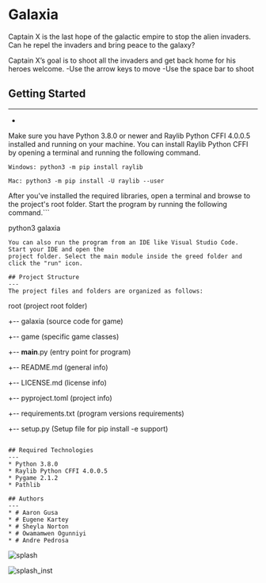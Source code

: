 # Galaxia

Captain X is the last hope of the galactic empire to stop the alien invaders. Can he repel the invaders and bring peace to the galaxy?

Captain X’s goal is to shoot all the invaders and get back home for his heroes welcome.
-Use the arrow keys to move
-Use the space bar to shoot

## Getting Started

---
- [Youtube]: (https://youtu.be/RGYeH3nBodk)

Make sure you have Python 3.8.0 or newer and Raylib Python CFFI 4.0.0.5 installed and running on your machine. You can install Raylib Python CFFI by opening a terminal and running the following command.

```
Windows: python3 -m pip install raylib

Mac: python3 -m pip install -U raylib --user
```

After you've installed the required libraries, open a terminal and browse to the project's root folder. Start the program by running the following command.```

python3 galaxia

```
You can also run the program from an IDE like Visual Studio Code. Start your IDE and open the
project folder. Select the main module inside the greed folder and click the "run" icon.

## Project Structure
---
The project files and folders are organized as follows:
```

root (project root folder)

+-- galaxia (source code for game)

+-- game (specific game classes)

+-- **main**.py (entry point for program)

+-- README.md (general info)

+-- LICENSE.md (license info)

+-- pyproject.toml (project info)

+-- requirements.txt (program versions requirements)

+-- setup.py (Setup file for pip install -e support)

```

## Required Technologies
---
* Python 3.8.0
* Raylib Python CFFI 4.0.0.5
* Pygame 2.1.2
* Pathlib

## Authors
---
* # Aaron Gusa
* # Eugene Kartey
* # Sheyla Norton
* # Owamamwen Ogunniyi
* # Andre Pedrosa
```

![splash](https://user-images.githubusercontent.com/24244287/162525892-f48ec111-4409-4848-94c5-cc6c87ddd3d7.png)

![splash_inst](https://user-images.githubusercontent.com/24244287/162526386-5e6238ea-94c1-4fae-b7e8-0b932f632b08.png)


